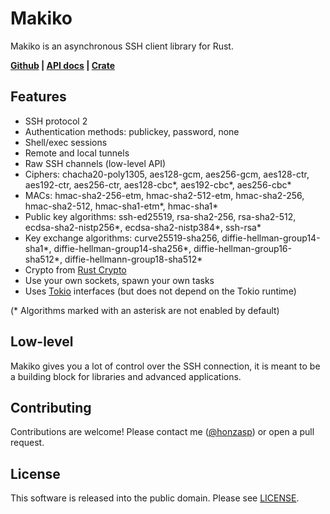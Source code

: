 # Makiko

Makiko is an asynchronous SSH client library for Rust.

**[Github][github] | [API docs][docs-rs] | [Crate][crates-io]**

[github]: https://github.com/honzasp/makiko
[docs-rs]: https://docs.rs/makiko/latest/makiko
[crates-io]: https://crates.io/crates/makiko

## Features

- SSH protocol 2
- Authentication methods: publickey, password, none
- Shell/exec sessions
- Remote and local tunnels
- Raw SSH channels (low-level API)
- Ciphers: chacha20-poly1305, aes128-gcm, aes256-gcm, aes128-ctr, aes192-ctr,
  aes256-ctr, aes128-cbc*, aes192-cbc*, aes256-cbc*
- MACs: hmac-sha2-256-etm, hmac-sha2-512-etm, hmac-sha2-256, hmac-sha2-512,
  hmac-sha1-etm*, hmac-sha1*
- Public key algorithms: ssh-ed25519, rsa-sha2-256, rsa-sha2-512,
  ecdsa-sha2-nistp256*, ecdsa-sha2-nistp384*, ssh-rsa*
- Key exchange algorithms: curve25519-sha256, diffie-hellman-group14-sha1*,
  diffie-hellman-group14-sha256*, diffie-hellman-group16-sha512*,
  diffie-hellmann-group18-sha512*
- Crypto from [Rust Crypto][rust-crypto]
- Use your own sockets, spawn your own tasks
- Uses [Tokio][tokio] interfaces (but does not depend on the Tokio runtime)

[rust-crypto]: https://github.com/RustCrypto
[tokio]: https://tokio.rs/

(* Algorithms marked with an asterisk are not enabled by default)

## Low-level

Makiko gives you a lot of control over the SSH connection, it is meant to be a
building block for libraries and advanced applications.

## Contributing

Contributions are welcome! Please contact me ([@honzasp][honzasp]) or open a
pull request.

[honzasp]: https://github.com/honzasp

## License

This software is released into the public domain. Please see [LICENSE](LICENSE).
